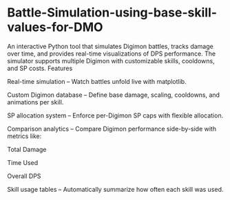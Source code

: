 # Battle-Simulation-using-base-skill-values-for-DMO
An interactive Python tool that simulates Digimon battles, tracks damage over time, and provides real-time visualizations of DPS performance. The simulator supports multiple Digimon with customizable skills, cooldowns, and SP costs.
Features

Real-time simulation – Watch battles unfold live with matplotlib.

Custom Digimon database – Define base damage, scaling, cooldowns, and animations per skill.

SP allocation system – Enforce per-Digimon SP caps with flexible allocation.

Comparison analytics – Compare Digimon performance side-by-side with metrics like:

Total Damage

Time Used

Overall DPS

Skill usage tables – Automatically summarize how often each skill was used.
